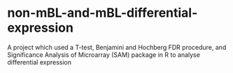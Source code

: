 # non-mBL-and-mBL-differential-expression
A project which used a T-test, Benjamini and Hochberg FDR procedure, and Significance Analysis of Microarray (SAM) package in R to analyse differential expression
